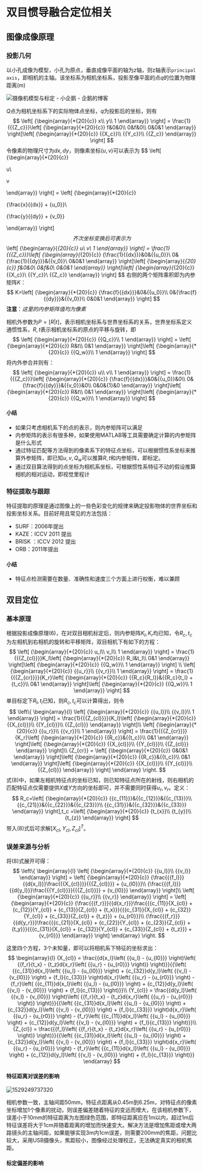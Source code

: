 # 双目惯导融合定位相关

## 图像成像原理

### 投影几何

以小孔成像为模型，小孔为原点，垂直成像平面的轴为$z$轴，则z轴表示`principal axis`，即相机的主轴。该坐标系为相机坐标系，投影至像平面的点$q$的位置为物理距离(m)

![摄像机模型与标定 - 小企鹅 - 企鹅的博客](http://img2.ph.126.net/MAo9PAoFNS2z41xE8_Am5A==/3270457754501304191.jpg) 

$Q$点为相机坐标系下的实际物体点坐标，$q$为投影后的坐标，则有
$$
\left[ {\begin{array}{*{20}{c}}
x\\
y\\
1
\end{array}} \right] = \frac{1}{{{Z_c}}}\left[ {\begin{array}{*{20}{c}}
f&0&0\\
0&f&0\\
0&0&1
\end{array}} \right]\left[ {\begin{array}{*{20}{c}}
{{X_c}}\\
{{Y_c}}\\
{{Z_c}}
\end{array}} \right]
$$
令像素的物理尺寸为$dx,dy$，则像素坐标$(u,v)$可以表示为
$$
\left[ {\begin{array}{*{20}{c}}

u\\

v

\end{array}} \right] = \left[ {\begin{array}{*{20}{c}}

{\frac{x}{{dx}} + {u_0}}\\

{\frac{y}{{dy}} + {v_0}}

\end{array}} \right]
$$
齐次坐标变换后可表示为
$$
\left[ {\begin{array}{*{20}{c}}
u\\
v\\
1
\end{array}} \right] = \frac{1}{{{Z_c}}}\left[ {\begin{array}{*{20}{c}}
{\frac{1}{{dx}}}&0&{{u_0}}\\
0&{\frac{1}{{dy}}}&{{v_0}}\\
0&0&1
\end{array}} \right]\left[ {\begin{array}{*{20}{c}}
f&0&0\\
0&f&0\\
0&0&1
\end{array}} \right]\left[ {\begin{array}{*{20}{c}}
{{X_c}}\\
{{Y_c}}\\
{{Z_c}}
\end{array}} \right]
$$
右侧的两个矩阵乘积即为内参矩阵$K$：
$$
K=\left[ {\begin{array}{*{20}{c}}
{\frac{f}{{dx}}}&0&{{u_0}}\\
0&{\frac{f}{{dy}}}&{{v_0}}\\
0&0&1
\end{array}} \right]
$$
**注意**：*这里的内参矩阵值均为像素*

相机外参数为$P=[R|t]$，表示相机坐标系与世界坐标系的关系，世界坐标系定义通惯性系，$R,t$表示相机坐标系的原点的平移与旋转，即
$$
\left[ {\begin{array}{*{20}{c}}
{{Q_c}}\\
1
\end{array}} \right] = \left[ {\begin{array}{*{20}{c}}
R&t\\
0&1
\end{array}} \right]\left[ {\begin{array}{*{20}{c}}
{{Q_w}}\\
1
\end{array}} \right]
$$
将内外参合并则有：
$$
\left[ {\begin{array}{*{20}{c}}
u\\
v\\
1
\end{array}} \right] = \frac{1}{{{Z_c}}}\left[ {\begin{array}{*{20}{c}}
{\frac{f}{{dx}}}&0&{{u_0}}&0\\
0&{\frac{f}{{dy}}}&{{v_0}}&0\\
0&0&{1}&0
\end{array}} \right]\left[ {\begin{array}{*{20}{c}}
R&t\\
0&1
\end{array}} \right]\left[ {\begin{array}{*{20}{c}}
{{Q_w}}\\
1
\end{array}} \right]
$$

#### 小结

- 如果只考虑相机系下的点的表示，则内参矩阵可以满足
- 内参矩阵的表示有很多种，如果使用MATLAB等工具需要确定计算的内参矩阵是什么形式
- 通过特征匹配等方法得到的像素系下的特征点坐标，可以根据惯性系坐标来推算外参矩阵，即已知$u,v,Q_w$可以推算$R,t$和内参矩阵，即标定。
- 通过双目算法得到的点坐标为相机系坐标，可根据惯性系特征不动的假设推算相机的相对运动，即视觉里程计

### 特征提取与跟踪

特征提取的原理是通过图像上的一些色彩变化的规律来确定投影物体的世界坐标和投影坐标关系。目前好用且常见的方法包括：

- SURF：2006年提出
- KAZE：ICCV 2011 提出
- BRISK ：ICCV 2012 提出
- ORB：2011年提出

#### 小结

- 特征点检测需要在数量、准确性和速度三个方面上进行权衡，难以兼顾

## 双目定位

### 基本原理

根据投影成像原理(6)，在对双目相机标定后，则内参矩阵$K_l,K_r$均已知，令$R_c,t_c$为左相机到右相机的旋转和平移矩阵，双目相机下有如下的方程：
$$
\left[ {\begin{array}{*{20}{c}}
u_l\\
v_l\\
1
\end{array}} \right] = \frac{1}{{{Z_{cl}}}}K_l\left[ {\begin{array}{*{20}{c}}
R_l&t_l\\
0&1
\end{array}} \right]\left[ {\begin{array}{*{20}{c}}
{{Q_w}}\\
1
\end{array}} \right]
\\
\left[ {\begin{array}{*{20}{c}}
{{u_r}}\\
{{v_r}}\\
1
\end{array}} \right] = \frac{1}{{{Z_{cr}}}}{K_r}\left[ {\begin{array}{*{20}{c}}
{{R_c}{R_l}}&{{R_c}{t_l} + {t_c}}\\
0&1
\end{array}} \right]\left[ {\begin{array}{*{20}{c}}
{{Q_w}}\\
1
\end{array}} \right]
$$
单目标定下$R_l,t_l$已知，则$R_c,t_c$可以计算得出，则令
$$
\left\{ \begin{array}{l}
\left[ {\begin{array}{*{20}{c}}
{{u_l}}\\
{{v_l}}\\
1
\end{array}} \right] = \frac{1}{{{Z_{cl}}}}{K_l}\left[ {\begin{array}{*{20}{c}}
{{X_{cl}}}\\
{{Y_{cl}}}\\
{{Z_{cl}}}
\end{array}} \right]\\
\left[ {\begin{array}{*{20}{c}}
{{u_r}}\\
{{v_r}}\\
1
\end{array}} \right] = \frac{1}{{{Z_{cr}}}}{K_r}\left[ {\begin{array}{*{20}{c}}
{{R_c}}&{{t_c}}\\
0&1
\end{array}} \right]\left[ {\begin{array}{*{20}{c}}
{{X_{cl}}}\\
{{Y_{cl}}}\\
{{Z_{cl}}}
\end{array}} \right]\\
{Z_{cr}} = \left[ {\begin{array}{*{20}{c}}
0&0&1
\end{array}} \right]\left[ {\begin{array}{*{20}{c}}
{{R_c}}&{{t_c}}\\
0&1
\end{array}} \right]\left[ {\begin{array}{*{20}{c}}
{{X_{cl}}}\\
{{Y_{cl}}}\\
{{Z_{cl}}}
\end{array}} \right]
\end{array} \right.
$$
式(8)中，如果左相机特征点的坐标已知，则已知特征点所在的射线，则右相机的匹配特征点仅需要提供$X$或$Y$方向的坐标即可，并不需要同时获得$u_r,v_r$。定义：
$$
R_c=\left[ {\begin{array}{*{20}{c}}
{{c_{11}}}&{{c_{12}}}&{{c_{13}}}\\
{{c_{21}}}&{{c_{22}}}&{{c_{23}}}\\
{{c_{31}}}&{{c_{32}}}&{{c_{33}}}
\end{array}} \right],t_c =\left[ {\begin{array}{*{20}{c}}
{t_{x}}\\
{t_{y}}\\
{t_{z}}
\end{array}} \right]
$$
带入(8)式后可求解$[X_{cl},Y_{cl},Z_{cl}]^T$。

### 误差来源与分析

将(8)式展开可得：
$$
\left\{ \begin{array}{l}
\left[ {\begin{array}{*{20}{c}}
{{u_l}}\\
{{v_l}}
\end{array}} \right] = \left[ {\begin{array}{*{20}{c}}
{\frac{{{f_l}}}{{d{x_l}}}\frac{{{X_{cl}}}}{{{Z_{cl}}}} + {u_{l0}}}\\
{\frac{{{f_l}}}{{d{y_l}}}\frac{{{Y_{cl}}}}{{{Z_{cl}}}} + {v_{l0}}}
\end{array}} \right]\\
\left[ {\begin{array}{*{20}{c}}
{{u_r}}\\
{{v_r}}
\end{array}} \right] = \left[ {\begin{array}{*{20}{c}}
{\frac{{{f_r}}}{{d{x_r}}}\frac{{{c_{11}}{X_{cl}} + {c_{12}}{Y_{cl}} + {c_{13}}{Z_{cl}} + {t_x}}}{{{c_{31}}{X_{cl}} + {c_{32}}{Y_{cl}} + {c_{33}}{Z_{cl}} + {t_z}}} + {u_{r0}}}\\
{\frac{{{f_r}}}{{d{y_r}}}\frac{{{c_{21}}{X_{cl}} + {c_{22}}{Y_{cl}} + {c_{23}}{Z_{cl}} + {t_y}}}{{{c_{31}}{X_{cl}} + {c_{32}}{Y_{cl}} + {c_{33}}{Z_{cl}} + {t_z}}} + {v_{r0}}}
\end{array}} \right]
\end{array} \right.
$$


这里四个方程，3个未知量，即可以将相机系下特征的坐标求出：
$$
\begin{array}{l}
{X_{cl}} = \frac{{d{x_l}\left( {{u_l} - {u_{l0}}} \right)\left( {{f_r}{t_x} - {t_z}d{x_r}\left( {{u_r} - {u_{r0}}} \right)} \right)}}{{\left( {{c_{31}}d{x_l}\left( {{u_l} - {u_{l0}}} \right) + {c_{32}}d{y_l}\left( {{v_l} - {v_{l0}}} \right) + {f_l}{c_{33}}} \right)d{x_r}\left( {{u_r} - {u_{r0}}} \right) - {f_r}\left( {{c_{11}}d{x_l}\left( {{u_l} - {u_{l0}}} \right) + {c_{12}}d{y_l}\left( {{v_l} - {v_{l0}}} \right) + {f_l}{c_{13}}} \right)}}\\
{Y_{cl}} = \frac{{d{y_l}\left( {{v_l} - {v_{l0}}} \right)\left( {{f_r}{t_x} - {t_z}d{x_r}\left( {{u_r} - {u_{r0}}} \right)} \right)}}{{\left( {{c_{31}}d{x_l}\left( {{u_l} - {u_{l0}}} \right) + {c_{32}}d{y_l}\left( {{v_l} - {v_{l0}}} \right) + {f_l}{c_{33}}} \right)d{x_r}\left( {{u_r} - {u_{r0}}} \right) - {f_r}\left( {{c_{11}}d{x_l}\left( {{u_l} - {u_{l0}}} \right) + {c_{12}}d{y_l}\left( {{v_l} - {v_{l0}}} \right) + {f_l}{c_{13}}} \right)}}\\
{Z_{cl}} = \frac{{{f_l}\left( {{f_r}{t_x} - {t_z}d{x_r}\left( {{u_r} - {u_{r0}}} \right)} \right)}}{{\left( {{c_{31}}d{x_l}\left( {{u_l} - {u_{l0}}} \right) + {c_{32}}d{y_l}\left( {{v_l} - {v_{l0}}} \right) + {f_l}{c_{33}}} \right)d{x_r}\left( {{u_r} - {u_{r0}}} \right) - {f_r}\left( {{c_{11}}d{x_l}\left( {{u_l} - {u_{l0}}} \right) + {c_{12}}d{y_l}\left( {{v_l} - {v_{l0}}} \right) + {f_l}{c_{13}}} \right)}}
\end{array}
$$

#### 特征距离对误差的影响

![1529249737320](C:\Users\40561\AppData\Local\Temp\1529249737320.png)

相机参数一致，主轴间距50mm，特征点距离从0.45m到6.25m，对特征点的像素坐标增加1个像素的扰动，则误差偏差随着特征的变远而增大，在该相机参数下，误差小于10mm的特征距离为左图绿色范围，即特征距离应在1m以内，超过1m后特征误差将大于1cm并随着距离的增加而快速变大。解决方法是增加焦距或增大两路镜头的主轴间距，如果能够实现3m内1cm误差，则需要200mm的焦距，问题比较大，采用USB摄像头，焦距较小，图像经过处理校正，无法确定真实的相机焦距。

#### 标定偏差的影响

